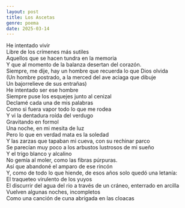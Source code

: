```yaml
---
layout: post
title: Los Ascetas
genre: poema 
date: 2025-03-14
---
```

  
He intentado vivir  
Libre de los crímenes más sutiles  
Aquellos que se hacen tundra en la memoria  
Y que al momento de la balanza desertan del corazón.  
Siempre, me dije, hay un hombre que recuerda lo que Dios olvida  
(Un hombre postrado, a la merced del ave aciaga que dibuje  
Un bajorrelieve de sus entrañas)  
He intentado ser ese hombre  
Siempre puse los esquejes junto al cenizal  
Declamé cada una de mis palabras  
Como si fuera vapor todo lo que me rodea  
Y vi la dentadura roída del verdugo  
Gravitando en formol  
Una noche, en mi mesita de luz  
Pero lo que en verdad mata es la soledad  
Y las zarzas que tapaban mi cueva, con su rechinar parco  
Se parecían muy poco a los arbustos lustrosos de mi sueño  
Y el trigo blanco y alcalino  
No gemía al moler, como las fibras púrpuras.  
Así que abandoné el amparo de ese rincón  
Y, como de todo lo que hiende, de esos años solo quedó una letanía:  
El traqueteo virulento de los yuyos  
El discurrir del agua del rio a través de un cráneo, enterrado en
arcilla  
Vuelven algunas noches, incompletos  
Como una canción de cuna abrigada en las cloacas
